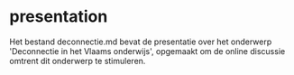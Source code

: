 # presentation

Het bestand deconnectie.md bevat de presentatie over het onderwerp 'Deconnectie in het Vlaams onderwijs', opgemaakt om de online discussie omtrent dit onderwerp te stimuleren.
